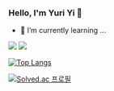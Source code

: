 ### Hello, I'm Yuri Yi 👋

- 🌱 I’m currently learning ...

<img src="https://img.shields.io/badge/SpringBoot-6DB33F?style=flat-square&logo=springboot&logoColor=white"/> <img src="https://img.shields.io/badge/Java-007396?style=flat-square&logo=OpenJDK&logoColor=white"/>

[![Top Langs](https://github-readme-stats.vercel.app/api/top-langs/?username=YYRi9&layout=compact)](https://github.com/YYRi9/github-readme-stats)

[![Solved.ac
프로필](http://mazassumnida.wtf/api/v2/generate_badge?boj={reasonyi})](https://solved.ac/{reasonyi})

<!--
**YYRi9/YYRi9** is a ✨ _special_ ✨ repository because its `README.md` (this file) appears on your GitHub profile.

Here are some ideas to get you started:

- 🔭 I’m currently working on ...
- 🌱 I’m currently learning ...
- 👯 I’m looking to collaborate on ...
- 🤔 I’m looking for help with ...
- 💬 Ask me about ...
- 📫 How to reach me: ...
- 😄 Pronouns: ...
- ⚡ Fun fact: ...
-->
